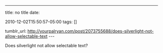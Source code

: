 ---
title: no title
date:

 2010-12-02T15:50:57-05:00 
tags:  []

tumblr_url:
http://yourpalryan.com/post/2073755688/does-silverlight-not-allow-selectable-text
\-\--

Does silverlight not allow selectable text?
